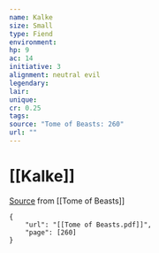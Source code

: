 ```yaml
---
name: Kalke
size: Small
type: Fiend
environment: 
hp: 9
ac: 14
initiative: 3
alignment: neutral evil
legendary: 
lair: 
unique: 
cr: 0.25
tags: 
source: "Tome of Beasts: 260"
url: ""
---
```

# [[Kalke]]

[Source](zotero://open-pdf/library/items/ULEQWHJM?page=260) from [[Tome of Beasts]]

```pdf
{
	"url": "[[Tome of Beasts.pdf]]",
	"page": [260]
}
```


